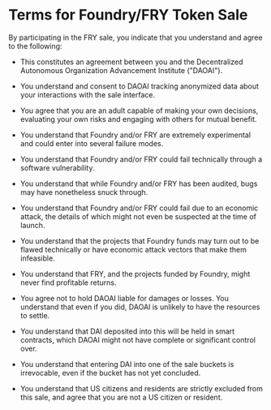 # Terms for Foundry/FRY Token Sale

By participating in the FRY sale, you indicate that you understand and agree to the following:

- This constitutes an agreement between you and the Decentralized Autonomous Organization Advancement Institute ("DAOAI").

- You understand and consent to DAOAI tracking anonymized data about your interactions with the sale interface.

- You agree that you are an adult capable of making your own decisions, evaluating your own risks and engaging with others for mutual benefit.

- You understand that Foundry and/or FRY are extremely experimental and could enter into several failure modes.

- You understand that Foundry and/or FRY could fail technically through a software vulnerability.

- You understand that while Foundry and/or FRY has been audited, bugs may have nonetheless snuck through. 

- You understand that Foundry and/or FRY could fail due to an economic attack, the details of which might not even be suspected at the time of launch.

- You understand that the projects that Foundry funds may turn out to be flawed technically or have economic attack vectors that make them infeasible. 

- You understand that FRY, and the projects funded by Foundry, might never find profitable returns.

- You agree not to hold DAOAI liable for damages or losses. You understand that even if you did, DAOAI is unlikely to have the resources to settle.

- You understand that DAI deposited into this will be held in smart contracts, which DAOAI might not have complete or significant control over.

- You understand that entering DAI into one of the sale buckets is irrevocable, even if the bucket has not yet concluded. 

- You understand that US citizens and residents are strictly excluded from this sale, and agree that you are not a US citizen or resident.